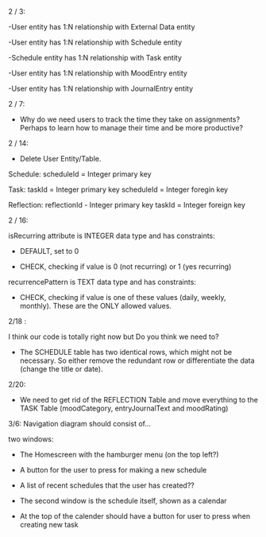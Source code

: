 2 / 3:

-User entity has 1:N relationship with External Data entity

-User entity has 1:N relationship with Schedule entity

-Schedule entity has 1:N relationship with Task entity

-User entity has 1:N relationship with MoodEntry entity

-User entity has 1:N relationship with JournalEntry entity

2 / 7:

- Why do we need users to track the time they take on assignments? Perhaps to learn how to manage their time and be more productive?

2 / 14:

- Delete User Entity/Table.

Schedule:
scheduleId = Integer primary key

Task:
taskId = Integer primary key
scheduleId = Integer foregin key

Reflection:
reflectionId - Integer primary key
taskId = Integer foreign key

2 / 16:

isRecurring attribute is INTEGER data type and has constraints:

- DEFAULT, set to 0

- CHECK, checking if value is 0 (not recurring) or 1 (yes recurring)

recurrencePattern is TEXT data type and has constraints:

- CHECK, checking if value is one of these values (daily, weekly, monthly). These are the ONLY allowed values.

  
2/18 :


I think our code is totally right now but Do you think we need to?

- The SCHEDULE table has two identical rows, which might not be necessary. So either remove the redundant row or differentiate the data (change the title or date).


2/20: 
- We need to get rid of the REFLECTION Table and move everything to the TASK Table (moodCategory, entryJournalText and  moodRating)


3/6:
Navigation diagram should consist of...

two windows: 
- The Homescreen with the hamburger menu (on the top left?)
- A button for the user to press for making a new schedule
- A list of recent schedules that the user has created??

- The second window is the schedule itself, shown as a calendar
- At the top of the calender should have a button for user to press when creating new task


